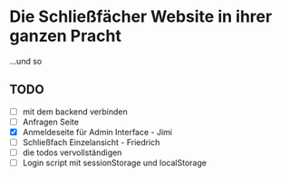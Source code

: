 # Die Schließfächer Website in ihrer ganzen Pracht
...und so

## TODO
- [ ] mit dem backend verbinden
- [ ] Anfragen Seite
- [x] Anmeldeseite für Admin Interface - Jimi
- [ ] Schließfach Einzelansicht - Friedrich
- [ ] die todos vervollständigen 
- [ ] Login script mit sessionStorage und localStorage
